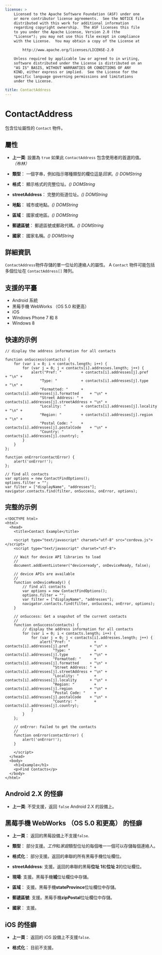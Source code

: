 ```yaml
---
license: >
    Licensed to the Apache Software Foundation (ASF) under one
    or more contributor license agreements.  See the NOTICE file
    distributed with this work for additional information
    regarding copyright ownership.  The ASF licenses this file
    to you under the Apache License, Version 2.0 (the
    "License"); you may not use this file except in compliance
    with the License.  You may obtain a copy of the License at

        http://www.apache.org/licenses/LICENSE-2.0

    Unless required by applicable law or agreed to in writing,
    software distributed under the License is distributed on an
    "AS IS" BASIS, WITHOUT WARRANTIES OR CONDITIONS OF ANY
    KIND, either express or implied.  See the License for the
    specific language governing permissions and limitations
    under the License.

title: ContactAddress
---
```


# ContactAddress

包含位址屬性的 `Contact` 物件。

## 屬性

*   **上一頁**: 設置為 `true` 如果此 `ContactAddress` 包含使用者的首選的值。*（布林）*

*   **類型**： 一個字串，例如指示哪種類型的欄位這是*回家*。*() DOMString*

*   **格式**： 顯示格式的完整位址。*() DOMString*

*   **streetAddress**： 完整的街道位址。*() DOMString*

*   **地點**： 城市或地點。*() DOMString*

*   **區域**： 國家或地區。*() DOMString*

*   **郵遞區號**： 郵遞區號或郵政代碼。*() DOMString*

*   **國家**： 國家名稱。*() DOMString*

## 詳細資訊

`ContactAddress`物件存儲的單一位址的連絡人的屬性。 A `Contact` 物件可能包括多個位址在 `ContactAddress[]` 陣列。

## 支援的平臺

*   Android 系統
*   黑莓手機 WebWorks （OS 5.0 和更高）
*   iOS
*   Windows Phone 7 和 8
*   Windows 8

## 快速的示例

    // display the address information for all contacts
    
    function onSuccess(contacts) {
        for (var i = 0; i < contacts.length; i++) {
            for (var j = 0; j < contacts[i].addresses.length; j++) {
                alert("Pref: "         + contacts[i].addresses[j].pref          + "\n" +
                    "Type: "           + contacts[i].addresses[j].type          + "\n" +
                    "Formatted: "      + contacts[i].addresses[j].formatted     + "\n" +
                    "Street Address: " + contacts[i].addresses[j].streetAddress + "\n" +
                    "Locality: "       + contacts[i].addresses[j].locality      + "\n" +
                    "Region: "         + contacts[i].addresses[j].region        + "\n" +
                    "Postal Code: "    + contacts[i].addresses[j].postalCode    + "\n" +
                    "Country: "        + contacts[i].addresses[j].country);
            }
        }
    };
    
    function onError(contactError) {
        alert('onError!');
    };
    
    // find all contacts
    var options = new ContactFindOptions();
    options.filter = "";
    var filter = ["displayName", "addresses"];
    navigator.contacts.find(filter, onSuccess, onError, options);
    

## 完整的示例

    <!DOCTYPE html>
    <html>
      <head>
        <title>Contact Example</title>
    
        <script type="text/javascript" charset="utf-8" src="cordova.js"></script>
        <script type="text/javascript" charset="utf-8">
    
        // Wait for device API libraries to load
        //
        document.addEventListener("deviceready", onDeviceReady, false);
    
        // device APIs are available
        //
        function onDeviceReady() {
            // find all contacts
            var options = new ContactFindOptions();
            options.filter = "";
            var filter = ["displayName", "addresses"];
            navigator.contacts.find(filter, onSuccess, onError, options);
        }
    
        // onSuccess: Get a snapshot of the current contacts
        //
        function onSuccess(contacts) {
            // display the address information for all contacts
            for (var i = 0; i < contacts.length; i++) {
                for (var j = 0; j < contacts[i].addresses.length; j++) {
                    alert("Pref: "           + contacts[i].addresses[j].pref          + "\n" +
                          "Type: "           + contacts[i].addresses[j].type          + "\n" +
                          "Formatted: "      + contacts[i].addresses[j].formatted     + "\n" +
                          "Street Address: " + contacts[i].addresses[j].streetAddress + "\n" +
                          "Locality: "       + contacts[i].addresses[j].locality      + "\n" +
                          "Region: "         + contacts[i].addresses[j].region        + "\n" +
                          "Postal Code: "    + contacts[i].addresses[j].postalCode    + "\n" +
                          "Country: "        + contacts[i].addresses[j].country);
                }
            }
        };
    
        // onError: Failed to get the contacts
        //
        function onError(contactError) {
            alert('onError!');
        }
    
        </script>
      </head>
      <body>
        <h1>Example</h1>
        <p>Find Contacts</p>
      </body>
    </html>
    

## Android 2.X 的怪癖

*   **上一頁**: 不受支援，返回 `false` Android 2.X 的設備上。

## 黑莓手機 WebWorks （OS 5.0 和更高） 的怪癖

*   **上一頁**： 返回的黑莓設備上不支援`false`.

*   **類型**： 部分支援。*工作*和*家庭*類型位址的每個唯一一個可以存儲每個連絡人。

*   **格式化**： 部分支援。返回的串聯的所有黑莓手機位址欄位。

*   **streetAddress**: 支援。返回的串聯的黑莓**位址 1**和**位址 2**的位址欄位。

*   **現場**: 支援。黑莓手機**城**位址欄位中存儲。

*   **區域**： 支援。黑莓手機**stateProvince**位址欄位中存儲。

*   **郵遞區號**: 支援。黑莓手機**zipPostal**位址欄位中存儲。

*   **國家**： 支援。

## iOS 的怪癖

*   **上一頁**： 返回的 iOS 設備上不支援`false`.

*   **格式化**： 目前不支援。